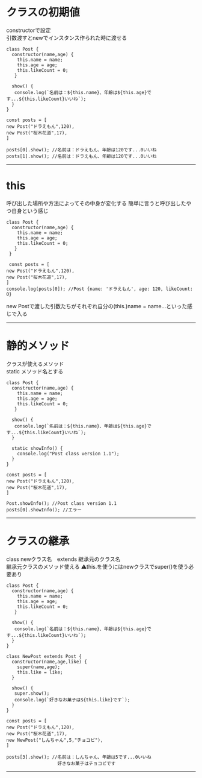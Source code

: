 # クラスの初期値
constructorで設定    
引数渡すとnewでインスタンス作られた時に渡せる
~~~
class Post {
  constructor(name,age) {
    this.name = name;
    this.age = age;
    this.likeCount = 0;
   }
   
  show() {
   console.log(`名前は：${this.name}、年齢は${this.age}です...${this.likeCount}いいね`);
  }
}

const posts = [
new Post("ドラえもん",120),
new Post("桜木花道",17),
]

posts[0].show(); //名前は：ドラえもん、年齢は120です...0いいね
posts[1].show(); //名前は：ドラえもん、年齢は120です...0いいね
~~~
***

# this
呼び出した場所や方法によってその中身が変化する 
簡単に言うと呼び出したやつ自身という感じ
~~~
class Post {
  constructor(name,age) {
    this.name = name;
    this.age = age;
    this.likeCount = 0;
   }
 }
 
 const posts = [
new Post("ドラえもん",120),
new Post("桜木花道",17),
]
console.log(posts[0]); //Post {name: 'ドラえもん', age: 120, likeCount: 0}
~~~
new Postで渡した引数たちがそれぞれ自分の(this.)name = name...といった感じで入る
***

# 静的メソッド
クラスが使えるメソッド   
static メソッド名とする   
~~~
class Post {
  constructor(name,age) {
    this.name = name;
    this.age = age;
    this.likeCount = 0;
   }
   
  show() {
   console.log(`名前は：${this.name}、年齢は${this.age}です...${this.likeCount}いいね`);
  }
  
  static showInfo() {
    console.log("Post class version 1.1");
  }
}

const posts = [
new Post("ドラえもん",120),
new Post("桜木花道",17),
]

Post.showInfo(); //Post class version 1.1
posts[0].showInfo(); //エラー
~~~
***

# クラスの継承
class newクラス名　extends 継承元のクラス名    
継承元クラスのメソッド使える
⚠️this.を使うにはnewクラスでsuper()を使う必要あり
~~~
class Post {
  constructor(name,age) {
    this.name = name;
    this.age = age;
    this.likeCount = 0;
   }
   
  show() {
   console.log(`名前は：${this.name}、年齢は${this.age}です...${this.likeCount}いいね`);
  }
}

class NewPost extends Post {
  constructor(name,age,like) {
    super(name,age);
    this.like = like;
  }
  
  show() {
   super.show();
   console.log(`好きなお菓子は${this.like}です`);
  }
}

const posts = [
new Post("ドラえもん",120),
new Post("桜木花道",17),
new NewPost("しんちゃん",5,"チョコビ"),
]

posts[3].show(); //名前は：しんちゃん、年齢は5です...0いいね
                   好きなお菓子はチョコビです
~~~
***
